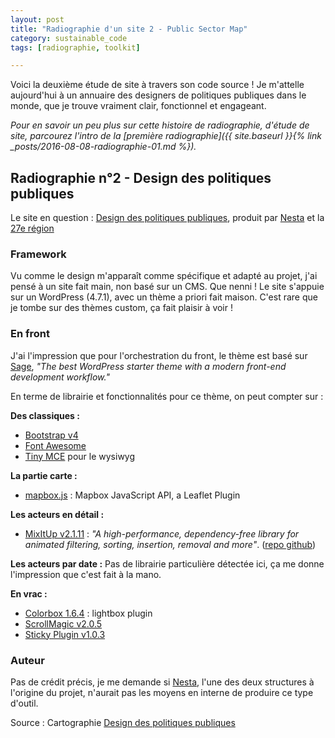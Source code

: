 ```yaml
---
layout: post
title: "Radiographie d'un site 2 - Public Sector Map"
category: sustainable_code
tags: [radiographie, toolkit]

---
```


Voici la deuxième étude de site à travers son code source ! Je m'attelle aujourd'hui à un annuaire des designers de politiques publiques dans le monde, que je trouve vraiment clair, fonctionnel et engageant.

<!--more-->

*Pour en savoir un peu plus sur cette histoire de radiographie, d'étude de site, parcourez l'intro de la [première radiographie]({{ site.baseurl }}{% link _posts/2016-08-08-radiographie-01.md %}).*

## Radiographie n°2 - Design des politiques publiques

Le site en question : [Design des politiques publiques][source], produit par [Nesta](http://www.nesta.org.uk/) et la [27e région](http://www.la27eregion.fr/)

### Framework

Vu comme le design m'apparaît comme spécifique et adapté au projet, j'ai pensé à un site fait main, non basé sur un CMS. Que nenni !
Le site s'appuie sur un WordPress (4.7.1), avec un thème a priori fait maison. C'est rare que je tombe sur des thèmes custom, ça fait plaisir à voir !

### En front

J'ai l'impression que pour l'orchestration du front, le thème est basé sur [Sage](https://roots.io/sage/), *"The best WordPress starter theme with a modern front-end development workflow."*


En terme de librairie et fonctionnalités pour ce thème, on peut compter sur :

**Des classiques :**
- [Bootstrap v4](https://v4-alpha.getbootstrap.com/)
- [Font Awesome](http://fontawesome.io/)
- [Tiny MCE](https://www.tinymce.com/) pour le wysiwyg

**La partie carte :**
- [mapbox.js](https://www.mapbox.com/mapbox.js) : Mapbox JavaScript API, a Leaflet Plugin

**Les acteurs en détail :**
- [MixItUp v2.1.11](https://www.kunkalabs.com/page/mixitup/) : *"A high-performance, dependency-free library for animated filtering, sorting, insertion, removal and more"*.  ([repo github](https://github.com/patrickkunka/mixitup/))

**Les acteurs par date :**
Pas de librairie particulière détectée ici, ça me donne l'impression que c'est fait à la mano.


**En vrac :**
- [Colorbox 1.6.4](http://www.jacklmoore.com/colorbox/) : lightbox plugin
- [ScrollMagic v2.0.5](http://scrollmagic.io/)
- [Sticky Plugin v1.0.3](http://stickyjs.com/)


### Auteur

Pas de crédit précis, je me demande si [Nesta](http://www.nesta.org.uk/blog/design-public-sector-interactive-map), l'une des deux structures à l'origine du projet, n'aurait pas les moyens en interne de produire ce type d'outil.

Source : Cartographie [Design des politiques publiques][source]

[source]: http://publicsector-map.designforeurope.eu/fr/#
